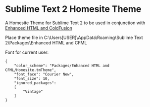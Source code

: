 Sublime Text 2 Homesite Theme
=========================

A Homesite Theme for Sublime Text 2 to be used in conjunction with  [Enhanced HTML and ColdFusion](https://github.com/Siddley/Enhanced.HTML.CFML/)

Place theme file in C:\Users\[USER]\AppData\Roaming\Sublime Text 2\Packages\Enhanced HTML and CFML

Font for current user:

~~~
{
	"color_scheme": "Packages/Enhanced HTML and CFML/Homesite.tmTheme",
	"font_face": "Courier New",
	"font_size": 10,
	"ignored_packages":
	[
		"Vintage"
	]
}
~~~


